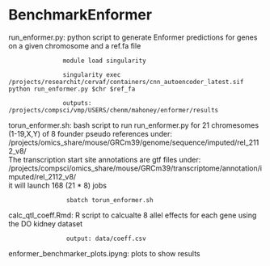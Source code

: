 # BenchmarkEnformer

run_enformer.py:   python script to generate Enformer predictions for genes on a given chromosome and a ref.fa file 

                   module load singularity
             
                   singularity exec  /projects/researchit/cervaf/containers/cnn_autoencoder_latest.sif python run_enformer.py $chr $ref_fa

                   outputs: /projects/compsci/vmp/USERS/chenm/mahoney/enformer/results
                   
torun_enformer.sh: bash script to run run_enformer.py for 21 chromesomes (1-19,X,Y) of 8 founder pseudo references under:    
                    /projects/omics_share/mouse/GRCm39/genome/sequence/imputed/rel_2112_v8/                     
                    The transcription start site annotations are gtf files under:                    
                    /projects/compsci/omics_share/mouse/GRCm39/transcriptome/annotation/imputed/rel_2112_v8/                    
                    it will launch 168 (21 * 8) jobs 
                    
                    sbatch torun_enformer.sh

calc_qtl_coeff.Rmd: R script to calcualte 8 allel effects for each gene using the DO kidney dataset

                    output: data/coeff.csv

enformer_benchmarker_plots.ipyng: plots to show results
